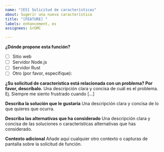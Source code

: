 ```yaml
---
name: "[ES] Solicitud de características"
about: Sugerir una nueva característica
title: "[FEATURE] "
labels: enhancement, es
assignees: SrGMC

---
```


**¿Dónde propone esta función?**
- [ ] Sitio web
- [ ] Servidor Node.js
- [ ] Servidor Rust
- [ ] Otro (por favor, especifique):

**¿Su solicitud de característica está relacionada con un problema? Por favor, descríbalo.**
Una descripción clara y concisa de cuál es el problema. Ej. Siempre me siento frustrado cuando [...]

**Describa la solución que le gustaría**
Una descripción clara y concisa de lo que quieres que ocurra.

**Describa las alternativas que ha considerado**
Una descripción clara y concisa de las soluciones o características alternativas que has considerado.

**Contexto adicional**
Añade aquí cualquier otro contexto o capturas de pantalla sobre la solicitud de función.
